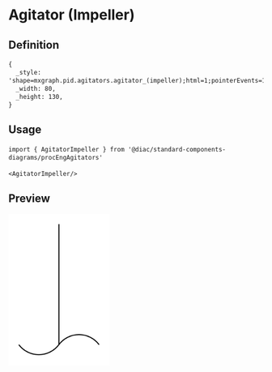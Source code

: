# Agitator (Impeller)

## Definition

```
{
  _style: 'shape=mxgraph.pid.agitators.agitator_(impeller);html=1;pointerEvents=1;align=center;verticalLabelPosition=bottom;verticalAlign=top;dashed=0;',
  _width: 80,
  _height: 130,
}
```

## Usage

```
import { AgitatorImpeller } from '@diac/standard-components-diagrams/procEngAgitators'

<AgitatorImpeller/>
```

## Preview

<img src="./agitator-impeller.png" width="200"/>
